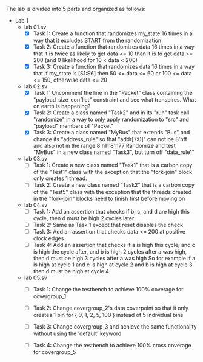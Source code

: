 The lab is divided into 5 parts and organized as follows: 
 - Lab 1 
     - lab 01.sv 
        - [x] Task 1: Create a function that randomizes my_state 16 times in a way that it excludes START from the randomization 
        - [x] Task 2: Create a function that randomizes data 16 times in a way that it is twice as likely to get data <= 10 than it is to get data >= 200 (and 0 likelihood for 10 < data < 200)
        - [x] Task 3: Create a function that randomizes data 16 times in a way that if my_state is [S1:S6] then 50 <= data <= 60 or 100 <= data <= 150, otherwise data <= 20
     - lab 02.sv 
        - [x] Task 1: Uncomment the line in the "Packet" class containing the "payload_size_conflict" constraint and see what transpires. What on earth is happening?
        - [x] Task 2: Create a class named "Task2" and in its "run" task call "randomize" in a way to only apply randomization to "src" and "payload" members of "Packet"
        - [x] Task 3: Create a class named "MyBus" that extends "Bus" and change its "address_rule" so that "addr[7:0]" can not be 8'hff and also not in the range 8'h11:8'h77 Randomize and test "MyBus" in a new class named "Task3", but turn off "data_rule1"
     - lab 03.sv 
        - [ ] Task 1: Create a new class named "Task1" that is a carbon copy of the "Test1" class with the exception that the "fork-join" block only creates 1 thread.
        - [ ] Task 2: Create a new class named "Task2" that is a carbon copy of the "Test5" class with the exception that the threads created in the "fork-join" blocks need to finish first before moving on      
     - lab 04.sv 
        - [ ] Task 1: Add an assertion that checks if b, c, and d are high this cycle, then d must be high 2 cycles later
        - [ ] Task 2: Same as Task 1 except that reset disables the check
        - [ ] Task 3: Add an assertion that checks data <= 200 at positive clock edges
        - [ ] Task 4: Add an assertion that checks if a is high this cycle, and c is high the cycle after, and b is high 2 cycles after a was high, then d must be high 3 cycles after a was high So for example if a is high at cycle 1 and c is high at cycle 2 and b is high at cycle 3 then d must be high at cycle 4
     - lab 05.sv
        - [ ] Task 1: Change the testbench to achieve 100% coverage for covergroup_1
        - [ ] Task 2: Change covergroup_2's data coverpoint so that it only creates 1 bin for { 0, 1, 2, 5, 100 } instead of 5 individual bins
        - [ ] Task 3: Change covergroup_3 and achieve the same functionality without using the 'default' keyword        
        - [ ] Task 4: Change the testbench to achieve 100% cross coverage for covergroup_5 


